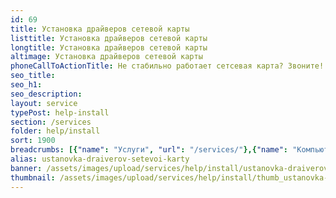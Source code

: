 ```yaml
---
id: 69
title: Установка драйверов сетевой карты
listtitle: Установка драйверов сетевой карты
longtitle: Установка драйверов сетевой карты
altimage: Установка драйверов сетевой карты
phoneCallToActionTitle: Не стабильно работает сетсевая карта? Звоните!
seo_title: 
seo_h1: 
seo_description: 
layout: service
typePost: help-install
section: /services
folder: help/install
sort: 1900
breadcrumbs: [{"name": "Услуги", "url": "/services/"},{"name": "Компьютерная помощь", "url": "/services/help/"},{"name": "Установка ПО", "url": "/services/help/install/"}]
alias: ustanovka-draiverov-setevoi-karty
banner: /assets/images/upload/services/help/install/ustanovka-draiverov-setevoi-karty.jpg
thumbnail: /assets/images/upload/services/help/install/thumb_ustanovka-draiverov-setevoi-karty.jpg
---
```

